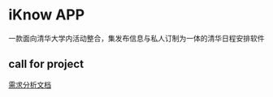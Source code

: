 # iKnow APP
一款面向清华大学内活动整合，集发布信息与私人订制为一体的清华日程安排软件
## call for project
[需求分析文档](http://soft.cs.tsinghua.edu.cn/blog/?q=system/files/iKnow%E9%9C%80%E6%B1%82%E5%88%86%E6%9E%90ppt.pdf)

